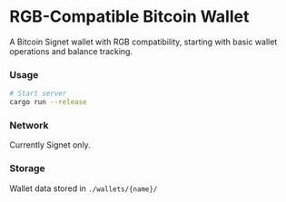 # RGB-Compatible Bitcoin Wallet

A Bitcoin Signet wallet with RGB compatibility, starting with basic wallet operations and balance tracking.

### Usage

```bash
# Start server
cargo run --release
```

### Network
Currently Signet only.

### Storage
Wallet data stored in `./wallets/{name}/`

